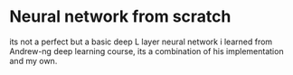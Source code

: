 # Neural network from scratch 

its not a perfect but a basic deep L layer neural network i learned from Andrew-ng deep learning course, its a combination of his implementation and my own.
